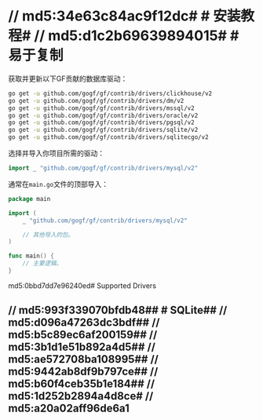 # // md5:34e63c84ac9f12dc# # 安装教程# // md5:d1c2b69639894015# # 易于复制
获取并更新以下GF贡献的数据库驱动：
```bash
go get -u github.com/gogf/gf/contrib/drivers/clickhouse/v2
go get -u github.com/gogf/gf/contrib/drivers/dm/v2
go get -u github.com/gogf/gf/contrib/drivers/mssql/v2
go get -u github.com/gogf/gf/contrib/drivers/oracle/v2
go get -u github.com/gogf/gf/contrib/drivers/pgsql/v2
go get -u github.com/gogf/gf/contrib/drivers/sqlite/v2
go get -u github.com/gogf/gf/contrib/drivers/sqlitecgo/v2
```
选择并导入你项目所需的驱动：
```go
import _ "github.com/gogf/gf/contrib/drivers/mysql/v2"
```
通常在`main.go`文件的顶部导入：
```go
package main

import (
	_ "github.com/gogf/gf/contrib/drivers/mysql/v2"

	// 其他导入的包。
)

func main() {
	// 主要逻辑。
}
```
 md5:0bbd7dd7e96240ed# Supported Drivers

## // md5:993f339070bfdb48## # SQLite## // md5:d096a47263dc3bdf## // md5:b5c89ec6af200159## // md5:3b1d1e51b892a4d5## // md5:ae572708ba108995## // md5:9442ab8df9b797ce## // md5:b60f4ceb35b1e184## // md5:1d252b2894a4d8ce# // md5:a20a02aff96de6a1